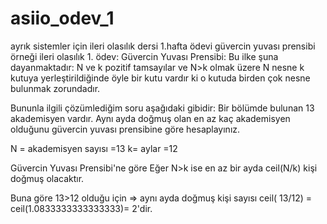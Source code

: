 # asiio_odev_1
ayrık sistemler için ileri olasılık dersi 1.hafta ödevi güvercin yuvası prensibi örneği
ileri olasılık 1. ödev: Güvercin Yuvası Prensibi:
Bu ilke şuna dayanmaktadır: N ve k pozitif tamsayılar ve N>k olmak üzere N nesne k kutuya yerleştirildiğinde öyle bir kutu vardır ki o kutuda birden çok nesne bulunmak zorundadır. 

Bununla ilgili çözümlediğim soru aşağıdaki gibidir:
Bir bölümde bulunan 13 akademisyen vardır.  Aynı ayda doğmuş olan en az kaç akademisyen olduğunu 
güvercin yuvası prensibine göre hesaplayınız.

N = akademisyen sayısı =13
k= aylar =12

Güvercin Yuvası Prensibi'ne göre
Eğer N>k ise en az bir ayda  ceil(N/k) kişi doğmuş olacaktır. 

Buna göre
 13>12 olduğu için => aynı ayda doğmuş kişi sayısı ceil( 13/12)  = ceil(1.0833333333333333)= 2'dir.
